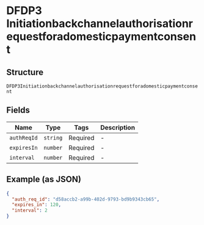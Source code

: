 
# DFDP3 Initiationbackchannelauthorisationrequestforadomesticpaymentconsent

## Structure

`DFDP3Initiationbackchannelauthorisationrequestforadomesticpaymentconsent`

## Fields

| Name | Type | Tags | Description |
|  --- | --- | --- | --- |
| `authReqId` | `string` | Required | - |
| `expiresIn` | `number` | Required | - |
| `interval` | `number` | Required | - |

## Example (as JSON)

```json
{
  "auth_req_id": "d58accb2-a99b-402d-9793-bd9b9343cb65",
  "expires_in": 120,
  "interval": 2
}
```

